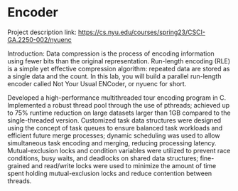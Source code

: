 # Encoder
Project description link: https://cs.nyu.edu/courses/spring23/CSCI-GA.2250-002/nyuenc

Introduction:
Data compression is the process of encoding information using fewer bits than the original representation. Run-length encoding (RLE) is a simple yet effective compression algorithm: repeated data are stored as a single data and the count. In this lab, you will build a parallel run-length encoder called Not Your Usual ENCoder, or nyuenc for short.

Developed a high-performance multithreaded tour encoding program in C. Implemented a robust thread pool through the use of pthreads; achieved up to 75% runtime reduction on large datasets larger than 1GB compared to the single-threaded version.
Customized task data structures were designed using the concept of task queues to ensure balanced task workloads and efficient future merge processes; dynamic scheduling was used to allow simultaneous task encoding and merging, reducing processing latency.
Mutual-exclusion locks and condition variables were utilized to prevent race conditions, busy waits, and deadlocks on shared data structures; fine-grained and read/write locks were used to minimize the amount of time spent holding mutual-exclusion locks and reduce contention between threads.
